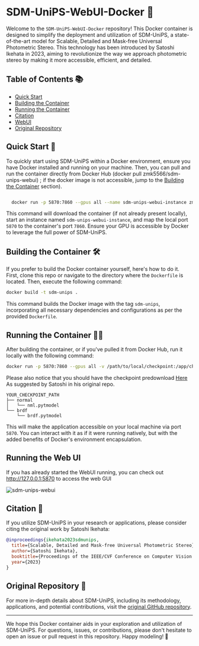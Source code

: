 # SDM-UniPS-WebUI-Docker  🐳

Welcome to the `SDM-UniPS-WebUI-Docker` repository! This Docker container is designed to simplify the deployment and utilization of SDM-UniPS, a state-of-the-art model for Scalable, Detailed and Mask-free Universal Photometric Stereo. This technology has been introduced by Satoshi Ikehata in 2023, aiming to revolutionize the way we approach photometric stereo by making it more accessible, efficient, and detailed.

## Table of Contents 📚
- [Quick Start](#quick-start)
- [Building the Container](#building-the-container)
- [Running the Container](#running-the-container)
- [Citation](#citation)
- [WebUI](#running-the-web-ui)
- [Original Repository](#original-repository)
## Quick Start 🚀

To quickly start using SDM-UniPS within a Docker environment, ensure you have Docker installed and running on your machine. Then, you can pull and run the container directly from Docker Hub (docker pull zmk5566/sdm-unips-webui) ; if the docker image is not accessible, jump to the [Building the Container](#building-the-container) section).

```bash

  docker run -p 5870:7860 --gpus all --name sdm-unips-webui-instance zmk5566/sdm-unips-webui:latest

```

This command will download the container (if not already present locally), start an instance named `sdm-unips-webui-instance`, and map the local port `5870` to the container's port `7860`. Ensure your GPU is accessible by Docker to leverage the full power of SDM-UniPS. 

## Building the Container 🛠️

If you prefer to build the Docker container yourself, here's how to do it. First, clone this repo or navigate to the directory where the `Dockerfile` is located. Then, execute the following command:

```bash
docker build -t sdm-unips .
```

This command builds the Docker image with the tag `sdm-unips`, incorporating all necessary dependencies and configurations as per the provided `Dockerfile`.

## Running the Container 🏃‍♂️

After building the container, or if you've pulled it from Docker Hub, run it locally with the following command:

```bash
docker run -p 5870:7860 --gpus all -v /path/to/local/checkpoint:/app/checkpoint --name sdm-unips-instance sdm-unips
```
Please also notice that you should have the checkpoint predownload [Here](https://www.dropbox.com/s/yu8h6g0zp07mumd/checkpoint.zip?dl=0) As suggested by Satoshi in his original repo.

```
YOUR_CHECKPOINT_PATH
├── normal
│   └── nml.pytmodel
└── brdf
    └── brdf.pytmodel
```



This will make the application accessible on your local machine via port `5870`. You can interact with it as if it were running natively, but with the added benefits of Docker's environment encapsulation.

## Running the Web UI

If you has already started the WebUI running, you can check out http://127.0.0.1:5870 to access the web GUI


![sdm-unips-webui](https://github.com/zmk5566/SDM-UniPS-WebUI-Docker/assets/98451647/9a5cad2f-abfc-4181-9c8e-c6e8964dee73)



## Citation 📖

If you utilize SDM-UniPS in your research or applications, please consider citing the original work by Satoshi Ikehata:

```bibtex
@inproceedings{ikehata2023sdmunips,
  title={Scalable, Detailed and Mask-free Universal Photometric Stereo},
  author={Satoshi Ikehata},
  booktitle={Proceedings of the IEEE/CVF Conference on Computer Vision and Pattern Recognition (CVPR)},
  year={2023}
}
```

## Original Repository 🔗

For more in-depth details about SDM-UniPS, including its methodology, applications, and potential contributions, visit the [original GitHub repository](https://github.com/satoshi-ikehata/SDM-UniPS-CVPR2023).

---

We hope this Docker container aids in your exploration and utilization of SDM-UniPS. For questions, issues, or contributions, please don't hesitate to open an issue or pull request in this repository. Happy modeling! 🌟
